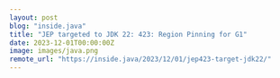 ```yaml
---
layout: post
blog: "inside.java"
title: "JEP targeted to JDK 22: 423: Region Pinning for G1"
date: 2023-12-01T00:00:00Z
image: images/java.png
remote_url: "https://inside.java/2023/12/01/jep423-target-jdk22/"
---
```


